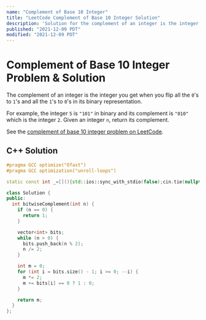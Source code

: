 ```yaml
---
name: "Complement of Base 10 Integer"
title: "LeetCode Complement of Base 10 Integer Solution"
description: 'Solution for the complement of an integer is the integer you get when you flip all the 0''s to 1''s and all the 1''s to 0''s in its binary representation. For example, the integer 5 is "101" in binary and its complement is "010" which is the integer 2. Given an integer n, return its complement.'
published: "2021-12-09 PDT"
modified: "2021-12-09 PDT"
---
```


# Complement of Base 10 Integer Problem & Solution

The complement of an integer is the integer you get when you flip all the `0`'s to `1`'s and all the `1`'s to `0`'s in its binary representation.

For example, the integer `5` is `"101"` in binary and its complement is `"010"` which is the integer `2`.
Given an integer `n`, return its complement.

See the [complement of base 10 integer problem on LeetCode](https://leetcode.com/problems/complement-of-base-10-integer).

## C++ Solution

```cpp
#pragma GCC optimize("Ofast")
#pragma GCC optimization("unroll-loops")

static const int _=[](){std::ios::sync_with_stdio(false);cin.tie(nullptr);cout.tie(nullptr);return 0;}();

class Solution {
public:
  int bitwiseComplement(int n) {
    if (n == 0) {
      return 1;
    }

    vector<int> bits;
    while (n > 0) {
      bits.push_back(n % 2);
      n /= 2;
    }

    int m = 0;
    for (int i = bits.size() - 1; i >= 0; --i) {
      m *= 2;
      m += bits[i] == 0 ? 1 : 0;
    }

    return m;
  }
};
```
